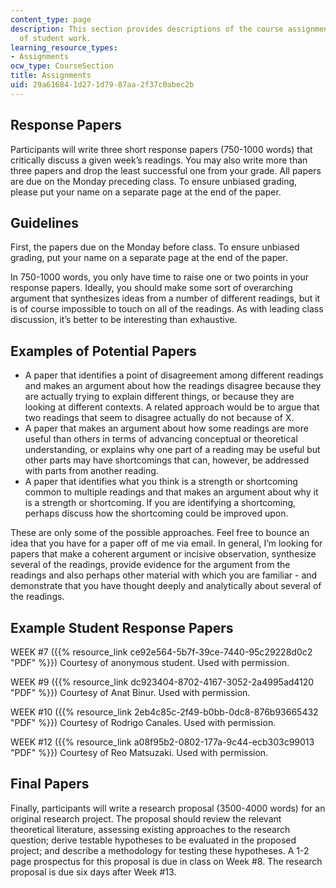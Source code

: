 ```yaml
---
content_type: page
description: This section provides descriptions of the course assignments and examples
  of student work.
learning_resource_types:
- Assignments
ocw_type: CourseSection
title: Assignments
uid: 29a61684-1d27-1d79-87aa-2f37c0abec2b
---
```


Response Papers
---------------

Participants will write three short response papers (750-1000 words) that critically discuss a given week’s readings. You may also write more than three papers and drop the least successful one from your grade. All papers are due on the Monday preceding class. To ensure unbiased grading, please put your name on a separate page at the end of the paper.

Guidelines
----------

First, the papers due on the Monday before class. To ensure unbiased grading, put your name on a separate page at the end of the paper.

In 750-1000 words, you only have time to raise one or two points in your response papers. Ideally, you should make some sort of overarching argument that synthesizes ideas from a number of different readings, but it is of course impossible to touch on all of the readings. As with leading class discussion, it’s better to be interesting than exhaustive.

Examples of Potential Papers
----------------------------

*   A paper that identifies a point of disagreement among different readings and makes an argument about how the readings disagree because they are actually trying to explain different things, or because they are looking at different contexts. A related approach would be to argue that two readings that seem to disagree actually do not because of X.
*   A paper that makes an argument about how some readings are more useful than others in terms of advancing conceptual or theoretical understanding, or explains why one part of a reading may be useful but other parts may have shortcomings that can, however, be addressed with parts from another reading.
*   A paper that identifies what you think is a strength or shortcoming common to multiple readings and that makes an argument about why it is a strength or shortcoming. If you are identifying a shortcoming, perhaps discuss how the shortcoming could be improved upon.

These are only some of the possible approaches. Feel free to bounce an idea that you have for a paper off of me via email. In general, I’m looking for papers that make a coherent argument or incisive observation, synthesize several of the readings, provide evidence for the argument from the readings and also perhaps other material with which you are familiar - and demonstrate that you have thought deeply and analytically about several of the readings.

Example Student Response Papers
-------------------------------

WEEK #7 ({{% resource_link ce92e564-5b7f-39ce-7440-95c29228d0c2 "PDF" %}}) Courtesy of anonymous student. Used with permission.

WEEK #9 ({{% resource_link dc923404-8702-4167-3052-2a4995ad4120 "PDF" %}}) Courtesy of Anat Binur. Used with permission.

WEEK #10 ({{% resource_link 2eb4c85c-2f49-b0bb-0dc8-876b93665432 "PDF" %}}) Courtesy of Rodrigo Canales. Used with permission.

WEEK #12 ({{% resource_link a08f95b2-0802-177a-9c44-ecb303c99013 "PDF" %}}) Courtesy of Reo Matsuzaki. Used with permission.

Final Papers
------------

Finally, participants will write a research proposal (3500-4000 words) for an original research project. The proposal should review the relevant theoretical literature, assessing existing approaches to the research question; derive testable hypotheses to be evaluated in the proposed project; and describe a methodology for testing these hypotheses. A 1-2 page prospectus for this proposal is due in class on Week #8. The research proposal is due six days after Week #13.